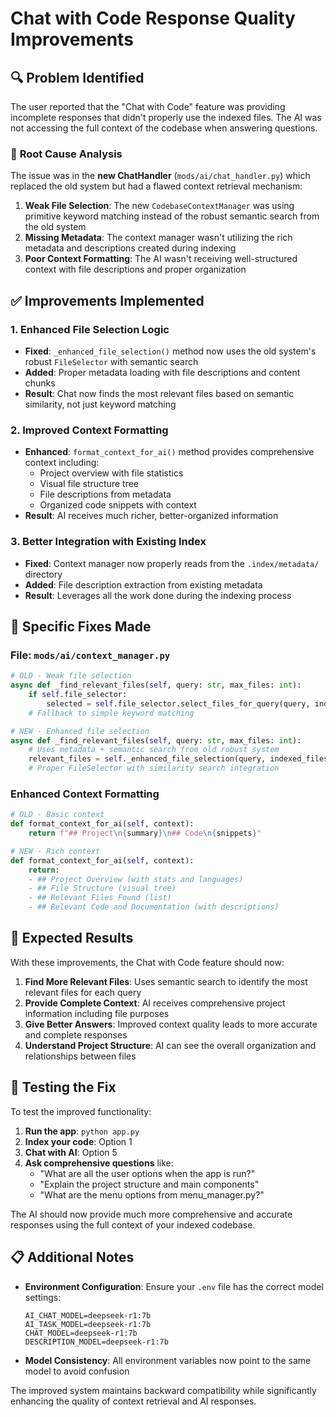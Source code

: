 # Chat with Code Response Quality Improvements

## 🔍 **Problem Identified**

The user reported that the "Chat with Code" feature was providing incomplete responses that didn't properly use the indexed files. The AI was not accessing the full context of the codebase when answering questions.

### 🔧 **Root Cause Analysis**

The issue was in the **new ChatHandler** (`mods/ai/chat_handler.py`) which replaced the old system but had a flawed context retrieval mechanism:

1. **Weak File Selection**: The new `CodebaseContextManager` was using primitive keyword matching instead of the robust semantic search from the old system
2. **Missing Metadata**: The context manager wasn't utilizing the rich metadata and descriptions created during indexing
3. **Poor Context Formatting**: The AI wasn't receiving well-structured context with file descriptions and proper organization

## ✅ **Improvements Implemented**

### 1. **Enhanced File Selection Logic**
- **Fixed**: `_enhanced_file_selection()` method now uses the old system's robust `FileSelector` with semantic search
- **Added**: Proper metadata loading with file descriptions and content chunks
- **Result**: Chat now finds the most relevant files based on semantic similarity, not just keyword matching

### 2. **Improved Context Formatting**  
- **Enhanced**: `format_context_for_ai()` method provides comprehensive context including:
  - Project overview with file statistics
  - Visual file structure tree
  - File descriptions from metadata
  - Organized code snippets with context
- **Result**: AI receives much richer, better-organized information

### 3. **Better Integration with Existing Index**
- **Fixed**: Context manager now properly reads from the `.index/metadata/` directory
- **Added**: File description extraction from existing metadata
- **Result**: Leverages all the work done during the indexing process

## 🎯 **Specific Fixes Made**

### File: `mods/ai/context_manager.py`

```python
# OLD - Weak file selection
async def _find_relevant_files(self, query: str, max_files: int):
    if self.file_selector:
        selected = self.file_selector.select_files_for_query(query, indexed_files, max_files)
    # Fallback to simple keyword matching

# NEW - Enhanced file selection  
async def _find_relevant_files(self, query: str, max_files: int):
    # Uses metadata + semantic search from old robust system
    relevant_files = self._enhanced_file_selection(query, indexed_files, max_files)
    # Proper FileSelector with similarity search integration
```

### Enhanced Context Formatting

```python
# OLD - Basic context
def format_context_for_ai(self, context):
    return f"## Project\n{summary}\n## Code\n{snippets}"

# NEW - Rich context
def format_context_for_ai(self, context):
    return:
    - ## Project Overview (with stats and languages)
    - ## File Structure (visual tree)  
    - ## Relevant Files Found (list)
    - ## Relevant Code and Documentation (with descriptions)
```

## 🎉 **Expected Results**

With these improvements, the Chat with Code feature should now:

1. **Find More Relevant Files**: Uses semantic search to identify the most relevant files for each query
2. **Provide Complete Context**: AI receives comprehensive project information including file purposes
3. **Give Better Answers**: Improved context quality leads to more accurate and complete responses
4. **Understand Project Structure**: AI can see the overall organization and relationships between files

## 🧪 **Testing the Fix**

To test the improved functionality:

1. **Run the app**: `python app.py`
2. **Index your code**: Option 1 
3. **Chat with AI**: Option 5
4. **Ask comprehensive questions** like:
   - "What are all the user options when the app is run?"
   - "Explain the project structure and main components"
   - "What are the menu options from menu_manager.py?"

The AI should now provide much more comprehensive and accurate responses using the full context of your indexed codebase.

## 📋 **Additional Notes**

- **Environment Configuration**: Ensure your `.env` file has the correct model settings:
  ```
  AI_CHAT_MODEL=deepseek-r1:7b
  AI_TASK_MODEL=deepseek-r1:7b  
  CHAT_MODEL=deepseek-r1:7b
  DESCRIPTION_MODEL=deepseek-r1:7b
  ```

- **Model Consistency**: All environment variables now point to the same model to avoid confusion

The improved system maintains backward compatibility while significantly enhancing the quality of context retrieval and AI responses. 
